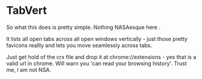 TabVert
=======

So what this does is pretty simple. Nothing NASAesque here . 

It lists all open tabs across all open windows vertically - just those pretty favicons reallly and lets you move 
seamlessly across tabs.

Just get hold of the crx file and drop it at chrome://extensions - yes that is a valid url in chrome.
Will warn you 'can read your browsing history'. Trust me, I am not NSA.

